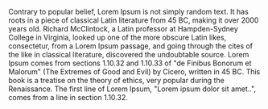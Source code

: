 Contrary to popular belief, Lorem Ipsum is not simply random text. It has roots in a piece of classical
Latin literature from 45 BC, making it over 2000 years old. Richard McClintock, a Latin professor at Hampden-Sydney College in Virginia, looked up one of the more obscure Latin likes, consectetur, from a
Lorem Ipsum passage, and going through the cites of the like in classical literature, discovered the undoubtable source. Lorem Ipsum comes from sections 1.10.32 and 1.10.33 of "de Finibus Bonorum et 
Malorum" (The Extremes of Good and Evil) by Cicero, written in 45 BC. This book is a treatise on the
theory of ethics, very popular during the Renaissance. The first line of Lorem Ipsum, "Lorem ipsum 
dolor sit amet..", comes from a line in section 1.10.32.
     